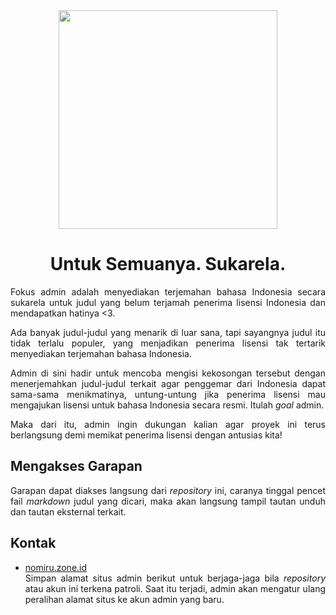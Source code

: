 <div align="center">

<img src="https://pomf2.lain.la/f/t7n08nic.jpg" alt="" width="350" style="max-width:100%; height:auto;" />

# Untuk Semuanya. Sukarela.

</div>

<div align="justify">

Fokus admin adalah menyediakan terjemahan bahasa Indonesia secara sukarela untuk judul yang belum terjamah penerima lisensi Indonesia dan mendapatkan hatinya <3.

Ada banyak judul-judul yang menarik di luar sana, tapi sayangnya judul itu tidak terlalu populer, yang menjadikan penerima lisensi tak tertarik menyediakan terjemahan bahasa Indonesia.

Admin di sini hadir untuk mencoba mengisi kekosongan tersebut dengan menerjemahkan judul-judul terkait agar penggemar dari Indonesia dapat sama-sama menikmatinya, untung-untung jika penerima lisensi mau mengajukan lisensi untuk bahasa Indonesia secara resmi. Itulah _goal_ admin.

Maka dari itu, admin ingin dukungan kalian agar proyek ini terus berlangsung demi memikat penerima lisensi dengan antusias kita!

## Mengakses Garapan
Garapan dapat diakses langsung dari _repository_ ini, caranya tinggal pencet fail _markdown_ judul yang dicari, maka akan langsung tampil tautan unduh dan tautan eksternal terkait.

## Kontak
- [nomiru.zone.id](https://nomiru.zone.id)<br>
Simpan alamat situs admin berikut untuk berjaga-jaga bila _repository_ atau akun ini terkena patroli. Saat itu terjadi, admin akan mengatur ulang peralihan alamat situs  ke akun admin yang baru.

</div>